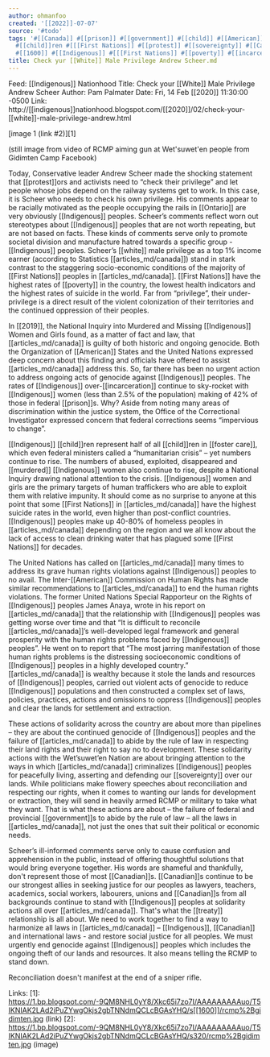 ```yaml
---
author: ohmanfoo
created: '[[2022]]-07-07'
source: '#todo'
tags: '#[[Canada]] #[[prison]] #[[government]] #[[child]] #[[American]] #[[2020]] #[[treaty]] #[[2019]] #[[indigenous]]
  #[[child]]ren #[[[First Nations]] #[[protest]] #[[sovereignty]] #[[Canadian]] #[[Ontario]] #[[White]] #[[white]]
  #[[1600]] #[[Indigenous]] #[[[First Nations]] #[[poverty]] #[[incarceration]] #[[foster care]] #[[murdered]] '
title: Check yur [[White]] Male Privilege Andrew Scheer.md
---
```


Feed: [[Indigenous]] Nationhood
Title: Check your [[White]] Male Privilege Andrew Scheer
Author: Pam Palmater
Date: Fri, 14 Feb [[2020]] 11:30:00 -0500
Link: http://[[indigenous]]nationhood.blogspot.com/[[2020]]/02/check-your-[[white]]-male-privilege-andrew.html
 
 
[image 1 (link #2)][1]
 
(still image from video of RCMP aiming gun at Wet'suwet'en people from Gidimten 
Camp Facebook)
 
 
Today, Conservative leader Andrew Scheer made the shocking statement that 
[[protest]]ors and activists need to “check their privilege” and let people whose 
jobs depend on the railway systems get to work. In this case, it is Scheer who 
needs to check his own privilege. His comments appear to be racially motivated 
as the people occupying the rails in [[Ontario]] are very obviously [[Indigenous]] 
peoples. Scheer’s comments reflect worn out stereotypes about [[Indigenous]] peoples
that are not worth repeating, but are not based on facts. These kinds of 
comments serve only to promote societal division and manufacture hatred towards 
a specific group - [[Indigenous]] peoples. Scheer’s [[white]] male privilege as a top 1%
income earner (according to Statistics [[articles_md/canada]]) stand in stark contrast to the 
staggering socio-economic conditions of the majority of [[First Nations]] peoples in
[[articles_md/canada]]. [[First Nations]] have the highest rates of [[poverty]] in the country, the 
lowest health indicators and the highest rates of suicide in the world. Far from
“privilege”, their under-privilege is a direct result of the violent 
colonization of their territories and the continued oppression of their peoples.
 
 
In [[2019]], the National Inquiry into Murdered and Missing [[Indigenous]] Women and 
Girls found, as a matter of fact and law, that [[articles_md/canada]] is guilty of both historic
and ongoing genocide. Both the Organization of [[American]] States and the United 
Nations expressed deep concern about this finding and officials have offered to 
assist [[articles_md/canada]] address this. So, far there has been no urgent action to address 
ongoing acts of genocide against [[Indigenous]] peoples. The rates of [[Indigenous]] 
over-[[incarceration]] continue to sky-rocket with [[Indigenous]] women (less than 2.5% 
of the population) making of 42% of those in federal [[prison]]s. Why? Aside from 
noting many areas of discrimination within the justice system, the Office of the
Correctional Investigator expressed concern that federal corrections seems 
“impervious to change”. 
 
 
[[Indigenous]] [[child]]ren represent half of all [[child]]ren in [[foster care]], which even 
federal ministers called a “humanitarian crisis” – yet numbers continue to rise.
The numbers of abused, exploited, disappeared and [[murdered]] [[Indigenous]] women also
continue to rise, despite a National Inquiry drawing national attention to the 
crisis. [[Indigenous]] women and girls are the primary targets of human traffickers 
who are able to exploit them with relative impunity. It should come as no 
surprise to anyone at this point that some [[First Nations]] in [[articles_md/canada]] have the 
highest suicide rates in the world, even higher than post-conflict countries. 
[[Indigenous]] peoples make up 40-80% of homeless peoples in [[articles_md/canada]] depending on the
region and we all know about the lack of access to clean drinking water that has
plagued some [[First Nations]] for decades. 
 
 
The United Nations has called on [[articles_md/canada]] many times to address its grave human 
rights violations against [[Indigenous]] peoples to no avail. The Inter-[[American]] 
Commission on Human Rights has made similar recommendations to [[articles_md/canada]] to end the
human rights violations. The former United Nations Special Rapporteur on the 
Rights of [[Indigenous]] peoples James Anaya, wrote in his report on [[articles_md/canada]] that the
relationship with [[Indigenous]] peoples was getting worse over time and that “It is
difficult to reconcile [[articles_md/canada]]’s well-developed legal framework and general 
prosperity with the human rights problems faced by [[Indigenous]] peoples”. He went 
on to report that “The most jarring manifestation of those human rights problems
is the distressing socioeconomic conditions of [[Indigenous]] peoples in a highly 
developed country.” [[articles_md/canada]] is wealthy because it stole the lands and resources 
of [[Indigenous]] peoples, carried out violent acts of genocide to reduce [[Indigenous]]
populations and then constructed a complex set of laws, policies, practices, 
actions and omissions to oppress [[Indigenous]] peoples and clear the lands for 
settlement and extraction.
 
 
These actions of solidarity across the country are about more than pipelines – 
they are about the continued genocide of [[Indigenous]] peoples and the failure of 
[[articles_md/canada]] to abide by the rule of law in respecting their land rights and their 
right to say no to development. These solidarity actions with the Wet’suwet’en 
Nation are about bringing attention to the ways in which [[articles_md/canada]] criminalizes 
[[Indigenous]] peoples for peacefully living, asserting and defending our 
[[sovereignty]] over our lands. While politicians make flowery speeches about 
reconciliation and respecting our rights, when it comes to wanting our lands for
development or extraction, they will send in heavily armed RCMP or military to 
take what they want. That is what these actions are about – the failure of 
federal and provincial [[government]]s to abide by the rule of law – all the laws in
[[articles_md/canada]], not just the ones that suit their political or economic needs. 
 
 
Scheer’s ill-informed comments serve only to cause confusion and apprehension in
the public, instead of offering thoughtful solutions that would bring everyone 
together. His words are shameful and thankfully, don't represent those of most 
[[Canadian]]s. [[Canadian]]s continue to be our strongest allies in seeking justice for 
our peoples as lawyers, teachers, academics, social workers, labourers, unions 
and [[Canadian]]s from all backgrounds continue to stand with [[Indigenous]] peoples at 
solidarity actions all over [[articles_md/canada]]. That's what the [[treaty]] relationship is all 
about. We need to work together to find a way to harmonize all laws in [[articles_md/canada]] – 
[[Indigenous]], [[Canadian]] and international laws - and restore social justice for all
peoples. We must urgently end genocide against [[Indigenous]] peoples which includes
the ongoing theft of our lands and resources. It also means telling the RCMP to 
stand down. 
 
 
Reconciliation doesn't manifest at the end of a sniper rifle.
 
 
Links: 
[1]: https://1.bp.blogspot.com/-9QM8NHL0yY8/Xkc65i7zo7I/AAAAAAAAAuo/T5IKNIAK2LAd2iPuZYwgOkjs2gbTNNdmQCLcBGAsYHQ/s[[1600]]/rcmp%2Bgidimten.jpg (link)
[2]: https://1.bp.blogspot.com/-9QM8NHL0yY8/Xkc65i7zo7I/AAAAAAAAAuo/T5IKNIAK2LAd2iPuZYwgOkjs2gbTNNdmQCLcBGAsYHQ/s320/rcmp%2Bgidimten.jpg (image)